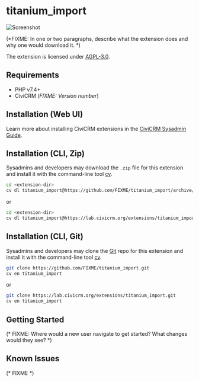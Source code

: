 # titanium_import

![Screenshot](/images/screenshot.png)

(*FIXME: In one or two paragraphs, describe what the extension does and why one would download it. *)

The extension is licensed under [AGPL-3.0](LICENSE.txt).

## Requirements

* PHP v7.4+
* CiviCRM (*FIXME: Version number*)

## Installation (Web UI)

Learn more about installing CiviCRM extensions in the [CiviCRM Sysadmin Guide](https://docs.civicrm.org/sysadmin/en/latest/customize/extensions/).

## Installation (CLI, Zip)

Sysadmins and developers may download the `.zip` file for this extension and
install it with the command-line tool [cv](https://github.com/civicrm/cv).

```bash
cd <extension-dir>
cv dl titanium_import@https://github.com/FIXME/titanium_import/archive/master.zip
```
or
```bash
cd <extension-dir>
cv dl titanium_import@https://lab.civicrm.org/extensions/titanium_import/-/archive/main/titanium_import-main.zip
```

## Installation (CLI, Git)

Sysadmins and developers may clone the [Git](https://en.wikipedia.org/wiki/Git) repo for this extension and
install it with the command-line tool [cv](https://github.com/civicrm/cv).

```bash
git clone https://github.com/FIXME/titanium_import.git
cv en titanium_import
```
or
```bash
git clone https://lab.civicrm.org/extensions/titanium_import.git
cv en titanium_import
```

## Getting Started

(* FIXME: Where would a new user navigate to get started? What changes would they see? *)

## Known Issues

(* FIXME *)
